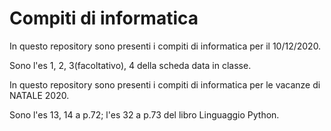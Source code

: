 # Compiti di informatica

In questo repository sono presenti i compiti di informatica per il 10/12/2020.

Sono l'es 1, 2, 3(facoltativo), 4 della scheda data in classe.

In questo repository sono presenti i compiti di informatica per le vacanze di NATALE 2020.

Sono l'es 13, 14 a p.72; l'es 32 a p.73 del libro Linguaggio Python.